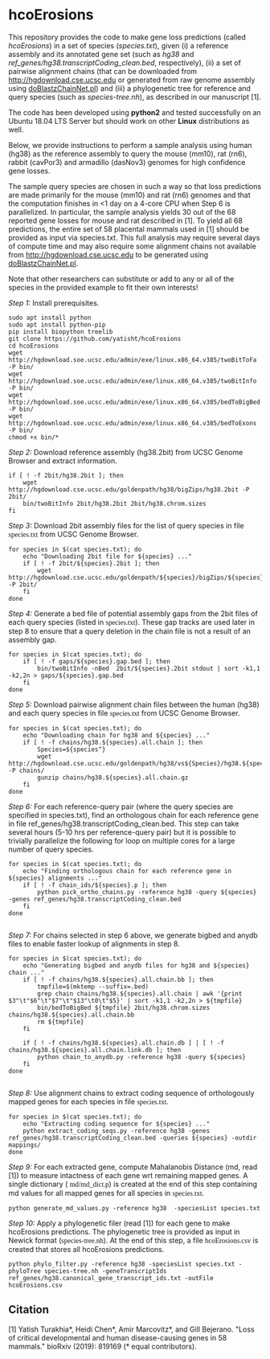 # hcoErosions

This repository provides the code to make gene loss predictions (called *hcoErosions*) in a set of species (*species.txt*), given (i) a reference assembly and its annotated gene set (such as *hg38* and *ref_genes/hg38.transcriptCoding_clean.bed*, respectively), (ii) a set of pairwise alignment chains (that can be downloaded from http://hgdownload.cse.ucsc.edu or generated from raw genome assembly using [doBlastzChainNet.pl](https://github.com/ENCODE-DCC/kentUtils/blob/master/src/hg/utils/automation/doBlastzChainNet.pl)) and (iii) a phylogenetic tree for reference and query species (such as *species-tree.nh*), as described in our manuscript [1]. 

The code has been developed using **python2** and tested successfully on an Ubuntu 18.04 LTS Server but should work on other **Linux** distributions as well.

Below, we provide instructions to perform a sample analysis using human (hg38) as the reference assembly to query the mouse (mm10), rat (rn6), rabbit (cavPor3) and armadillo (dasNov3) genomes for high confidence gene losses. 

The sample query species are chosen in such a way so that loss predictions are made primarily for the mouse (mm10) and rat (rn6) genomes and that the computation finishes in <1 day on a 4-core CPU when Step 6 is parallelized. In particular, the sample analysis yields 30 out of the 68 reported gene losses for mouse and rat described in [1]. To yield all 68 predictions, the entire set of 58 placental mammals used in [1] should be provided as input via species.txt. This full analysis may require several days of compute time and may also require some alignment chains not available from http://hgdownload.cse.ucsc.edu to be generated using [doBlastzChainNet.pl](https://github.com/ENCODE-DCC/kentUtils/blob/master/src/hg/utils/automation/doBlastzChainNet.pl).

Note that other researchers can substitute or add to any or all of the species in the provided example to fit their own interests!

*Step 1:* Install prerequisites.
```
sudo apt install python
sudo apt install python-pip
pip install biopython treelib
git clone https://github.com/yatisht/hcoErosions
cd hcoErosions
wget http://hgdownload.soe.ucsc.edu/admin/exe/linux.x86_64.v385/twoBitToFa -P bin/
wget http://hgdownload.soe.ucsc.edu/admin/exe/linux.x86_64.v385/twoBitInfo -P bin/
wget http://hgdownload.soe.ucsc.edu/admin/exe/linux.x86_64.v385/bedToBigBed -P bin/
wget http://hgdownload.soe.ucsc.edu/admin/exe/linux.x86_64.v385/bedToExons -P bin/
chmod +x bin/*
```

*Step 2:* Download reference assembly (hg38.2bit) from UCSC Genome Browser and extract information.
```
if [ ! -f 2bit/hg38.2bit ]; then
    wget http://hgdownload.cse.ucsc.edu/goldenpath/hg38/bigZips/hg38.2bit -P 2bit/
    bin/twoBitInfo 2bit/hg38.2bit 2bit/hg38.chrom.sizes
fi
```

*Step 3:* Download 2bit assembly files for the list of query species in file <span style="font-family:san-serif">species.txt</span> from UCSC Genome Browser. 
```
for species in $(cat species.txt); do
    echo "Downloading 2bit file for ${species} ..."
    if [ ! -f 2bit/${species}.2bit ]; then
        wget http://hgdownload.cse.ucsc.edu/goldenpath/${species}/bigZips/${species}.2bit -P 2bit/
    fi
done
```

*Step 4:* Generate a bed file of potential assembly gaps from the 2bit files of each query species (listed in <span style="font-family:san-serif">species.txt</span>). These gap tracks are used later in step 8 to ensure that a query deletion in the chain file is not a result of an assembly gap. 
```
for species in $(cat species.txt); do
    if [ ! -f gaps/${species}.gap.bed ]; then
        bin/twoBitInfo -nBed  2bit/${species}.2bit stdout | sort -k1,1 -k2,2n > gaps/${species}.gap.bed
    fi
done
```

*Step 5:* Download pairwise alignment chain files between the human (hg38) and each query species in file <span style="font-family:san-serif">species.txt</span> from UCSC Genome Browser.
```
for species in $(cat species.txt); do
    echo "Downloading chain for hg38 and ${species} ..."
    if [ ! -f chains/hg38.${species}.all.chain ]; then
        Species=${species^}
        wget http://hgdownload.cse.ucsc.edu/goldenpath/hg38/vs${Species}/hg38.${species}.all.chain.gz -P chains/
        gunzip chains/hg38.${species}.all.chain.gz
    fi
done
```

*Step 6:* For each reference-query pair (where the query species are specified in species.txt), find an orthologous chain for each reference gene in file ref_genes/hg38.transcriptCoding_clean.bed. This step can take several hours (5-10 hrs per reference-query pair) but it is possible to trivially parallelize the following for loop on multiple cores for a large number of query species. 
```
for species in $(cat species.txt); do
    echo "Finding orthologous chain for each reference gene in ${species} alignments ..."
    if [ ! -f chain_ids/${species}.p ]; then
        python pick_ortho_chains.py -reference hg38 -query ${species} -genes ref_genes/hg38.transcriptCoding_clean.bed 
    fi
done
    
```

*Step 7:* For chains selected in step 6 above, we generate bigbed and anydb files to enable faster lookup of alignments in step 8. 
```
for species in $(cat species.txt); do
    echo "Generating bigbed and anydb files for hg38 and ${species} chain ..."
    if [ ! -f chains/hg38.${species}.all.chain.bb ]; then
        tmpfile=$(mktemp --suffix=.bed)
        grep chain chains/hg38.${species}.all.chain | awk '{print $3"\t"$6"\t"$7"\t"$13"\t0\t"$5}' | sort -k1,1 -k2,2n > ${tmpfile}
        bin/bedToBigBed ${tmpfile} 2bit/hg38.chrom.sizes chains/hg38.${species}.all.chain.bb
        rm ${tmpfile}
    fi

    if [ ! -f chains/hg38.${species}.all.chain.db ] | [ ! -f chains/hg38.${species}.all.chain.link.db ]; then
        python chain_to_anydb.py -reference hg38 -query ${species} 
    fi
done
    
```

*Step 8:* Use alignment chains to extract coding sequence of orthologously mapped genes for each species in file <span style="font-family:san-serif">species.txt</span>. 
```
for species in $(cat species.txt); do
    echo "Extracting coding sequence for ${species} ..."
    python extract_coding_seqs.py -reference hg38 -genes ref_genes/hg38.transcriptCoding_clean.bed -queries ${species} -outdir mappings/
done    
```

*Step 9:* For each extracted gene, compute Mahalanobis Distance (md, read [1]) to measure intactness of each gene wrt remaining mapped genes. A single dictionary ( <span style="font-family:san-serif">md/md_dict.p</span>) is created at the end of this step containing md values for all mapped genes for all species in  <span style="font-family:san-serif">species.txt</span>. 
```
python generate_md_values.py -reference hg38  -speciesList species.txt
```

*Step 10:* Apply a phylogenetic filer (read [1]) for each gene to make hcoErosions predictions. The phylogenetic tree is provided as input in Newick format (<span style="font-family:san-serif">species-tree.nh</span>). At the end of this step, a file  <span style="font-family:san-serif">hcoErosions.csv</span> is created that stores all hcoErosions predictions.
```
python phylo_filter.py -reference hg38 -speciesList species.txt -phyloTree species-tree.nh -geneTranscriptIds ref_genes/hg38.canonical_gene_transcript_ids.txt -outFile hcoErosions.csv
```


## Citation

[1] Yatish Turakhia*, Heidi Chen*, Amir Marcovitz*, and Gill Bejerano. "Loss of critical developmental and human disease-causing genes in 58 mammals." bioRxiv (2019): 819169 (* equal contributors).
